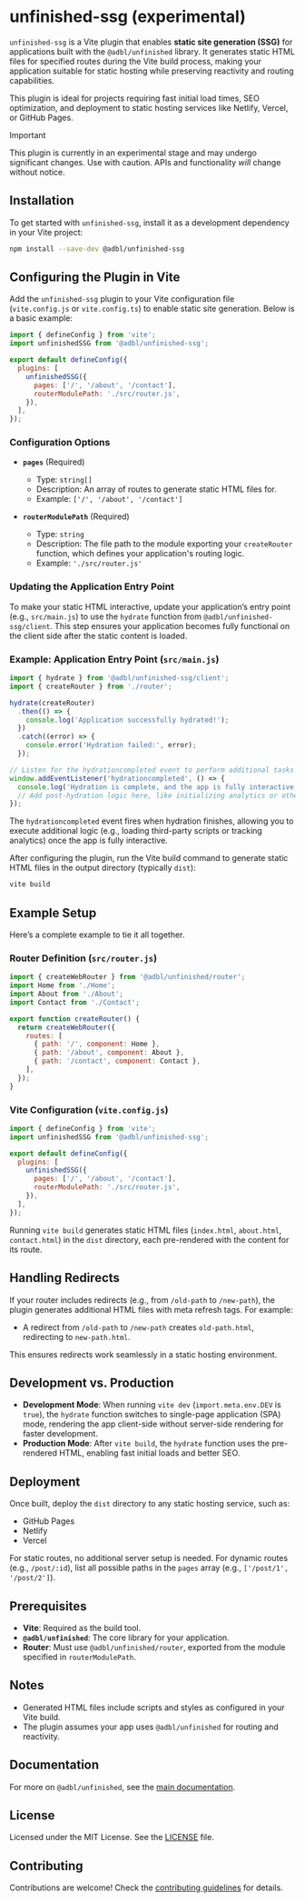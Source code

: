 # unfinished-ssg (experimental)

`unfinished-ssg` is a Vite plugin that enables **static site generation (SSG)** for applications built with the `@adbl/unfinished` library. It generates static HTML files for specified routes during the Vite build process, making your application suitable for static hosting while preserving reactivity and routing capabilities.

This plugin is ideal for projects requiring fast initial load times, SEO optimization, and deployment to static hosting services like Netlify, Vercel, or GitHub Pages.

> [!IMPORTANT]
> This plugin is currently in an experimental stage and may undergo significant changes. Use with caution. APIs and functionality _will_ change without notice.

## Installation

To get started with `unfinished-ssg`, install it as a development dependency in your Vite project:

```bash
npm install --save-dev @adbl/unfinished-ssg
```

## Configuring the Plugin in Vite

Add the `unfinished-ssg` plugin to your Vite configuration file (`vite.config.js` or `vite.config.ts`) to enable static site generation. Below is a basic example:

```javascript
import { defineConfig } from 'vite';
import unfinishedSSG from '@adbl/unfinished-ssg';

export default defineConfig({
  plugins: [
    unfinishedSSG({
      pages: ['/', '/about', '/contact'],
      routerModulePath: './src/router.js',
    }),
  ],
});
```

### Configuration Options

- **`pages`** (Required)

  - Type: `string[]`
  - Description: An array of routes to generate static HTML files for.
  - Example: `['/', '/about', '/contact']`

- **`routerModulePath`** (Required)

  - Type: `string`
  - Description: The file path to the module exporting your `createRouter` function, which defines your application's routing logic.
  - Example: `'./src/router.js'`

### Updating the Application Entry Point

To make your static HTML interactive, update your application’s entry point (e.g., `src/main.js`) to use the `hydrate` function from `@adbl/unfinished-ssg/client`. This step ensures your application becomes fully functional on the client side after the static content is loaded.

### Example: Application Entry Point (`src/main.js`)

```javascript
import { hydrate } from '@adbl/unfinished-ssg/client';
import { createRouter } from './router';

hydrate(createRouter)
  .then(() => {
    console.log('Application successfully hydrated!');
  })
  .catch((error) => {
    console.error('Hydration failed:', error);
  });

// Listen for the hydrationcompleted event to perform additional tasks
window.addEventListener('hydrationcompleted', () => {
  console.log('Hydration is complete, and the app is fully interactive.');
  // Add post-hydration logic here, like initializing analytics or other scripts
});
```

The `hydrationcompleted` event fires when hydration finishes, allowing you to execute additional logic (e.g., loading third-party scripts or tracking analytics) once the app is fully interactive.

After configuring the plugin, run the Vite build command to generate static HTML files in the output directory (typically `dist`):

```bash
vite build
```

## Example Setup

Here’s a complete example to tie it all together.

### Router Definition (`src/router.js`)

```javascript
import { createWebRouter } from '@adbl/unfinished/router';
import Home from './Home';
import About from './About';
import Contact from './Contact';

export function createRouter() {
  return createWebRouter({
    routes: [
      { path: '/', component: Home },
      { path: '/about', component: About },
      { path: '/contact', component: Contact },
    ],
  });
}
```

### Vite Configuration (`vite.config.js`)

```javascript
import { defineConfig } from 'vite';
import unfinishedSSG from '@adbl/unfinished-ssg';

export default defineConfig({
  plugins: [
    unfinishedSSG({
      pages: ['/', '/about', '/contact'],
      routerModulePath: './src/router.js',
    }),
  ],
});
```

Running `vite build` generates static HTML files (`index.html`, `about.html`, `contact.html`) in the `dist` directory, each pre-rendered with the content for its route.

## Handling Redirects

If your router includes redirects (e.g., from `/old-path` to `/new-path`), the plugin generates additional HTML files with meta refresh tags. For example:

- A redirect from `/old-path` to `/new-path` creates `old-path.html`, redirecting to `new-path.html`.

This ensures redirects work seamlessly in a static hosting environment.

## Development vs. Production

- **Development Mode**: When running `vite dev` (`import.meta.env.DEV` is `true`), the `hydrate` function switches to single-page application (SPA) mode, rendering the app client-side without server-side rendering for faster development.
- **Production Mode**: After `vite build`, the `hydrate` function uses the pre-rendered HTML, enabling fast initial loads and better SEO.

## Deployment

Once built, deploy the `dist` directory to any static hosting service, such as:

- GitHub Pages
- Netlify
- Vercel

For static routes, no additional server setup is needed. For dynamic routes (e.g., `/post/:id`), list all possible paths in the `pages` array (e.g., `['/post/1', '/post/2']`).

## Prerequisites

- **Vite**: Required as the build tool.
- **`@adbl/unfinished`**: The core library for your application.
- **Router**: Must use `@adbl/unfinished/router`, exported from the module specified in `routerModulePath`.

## Notes

- Generated HTML files include scripts and styles as configured in your Vite build.
- The plugin assumes your app uses `@adbl/unfinished` for routing and reactivity.

## Documentation

For more on `@adbl/unfinished`, see the [main documentation](https://github.com/adebola-io/unfinished/blob/main/docs/README.md).

## License

Licensed under the MIT License. See the [LICENSE](https://github.com/adebola-io/unfinished/blob/main/LICENSE) file.

## Contributing

Contributions are welcome! Check the [contributing guidelines](https://github.com/adebola-io/unfinished/blob/main/CONTRIBUTING.md) for details.
